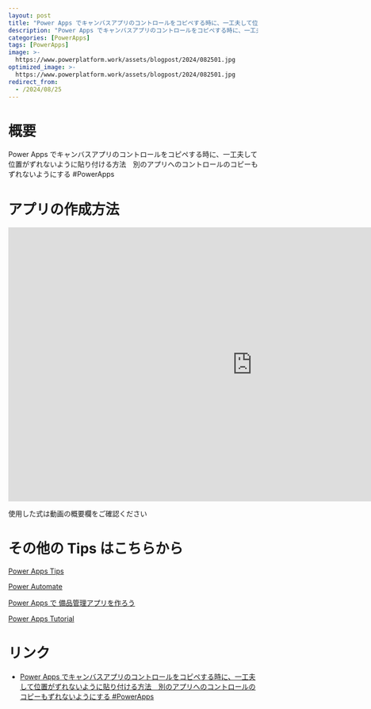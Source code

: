 ```yaml
---
layout: post
title: "Power Apps でキャンバスアプリのコントロールをコピペする時に、一工夫して位置がずれないように貼り付ける方法　別のアプリへのコントロールのコピーもずれないようにする #PowerApps"
description: "Power Apps でキャンバスアプリのコントロールをコピペする時に、一工夫して位置がずれないように貼り付ける方法　別のアプリへのコントロールのコピーもずれないようにする #PowerAppsを動画で分かりやすく解説"
categories: [PowerApps]
tags: [PowerApps]
image: >-
  https://www.powerplatform.work/assets/blogpost/2024/082501.jpg
optimized_image: >-
  https://www.powerplatform.work/assets/blogpost/2024/082501.jpg
redirect_from:
  - /2024/08/25
---
```



#  概要

Power Apps でキャンバスアプリのコントロールをコピペする時に、一工夫して位置がずれないように貼り付ける方法　別のアプリへのコントロールのコピーもずれないようにする #PowerApps


# アプリの作成方法

<iframe width="983" height="553" src="https://www.youtube.com/embed/abLYAH58E0w" title="YouTube video player" frameborder="0" allow="accelerometer; autoplay; clipboard-write; encrypted-media; gyroscope; picture-in-picture" allowfullscreen></iframe>


使用した式は動画の概要欄をご確認ください


# その他の Tips はこちらから

[Power Apps Tips](https://www.youtube.com/watch?v=VrAQf3JQ7yM&list=PLVhFi1fb3DqakSLVMn22DDcySXh9jtzi- )


[Power Automate](https://www.youtube.com/watch?v=-YnJYT0ASEM&list=PLVhFi1fb3Dqbzic6GieqnLFgD3aTj-eHA)


[Power Apps で 備品管理アプリを作ろう](https://www.youtube.com/playlist?list=PLVhFi1fb3DqZM3HKb8Hea6XEL96990Fyn)


[Power Apps Tutorial](https://www.youtube.com/playlist?list=PLVhFi1fb3DqalxpL974VvAJvV4iWoSbe_)


# リンク


- [Power Apps でキャンバスアプリのコントロールをコピペする時に、一工夫して位置がずれないように貼り付ける方法　別のアプリへのコントロールのコピーもずれないようにする #PowerApps](https://www.youtube.com/watch?v=abLYAH58E0w)

